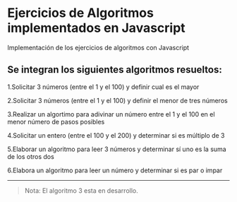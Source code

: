 # Ejercicios de Algoritmos implementados en Javascript
Implementación de los ejercicios de algoritmos con Javascript

## Se integran los siguientes algoritmos resueltos:
1.Solicitar 3 números (entre el 1 y el 100)  y definir cual es el mayor

2.Solicitar 3 números (entre el 1 y el 100)  y definir el menor de tres números

3.Realizar un algortimo para adivinar un número entre el 1 y el 100 en el menor número de pasos posibles

4.Solicitar un entero (entre el 100 y el 200) y determinar si es múltiplo de 3

5.Elaborar un algoritmo para leer 3 números y determinar sí uno es la suma de los otros dos

6.Elabora un algoritmo para leer un número y determinar si es par o impar

---
> Nota: El algoritmo 3 esta en desarrollo.
